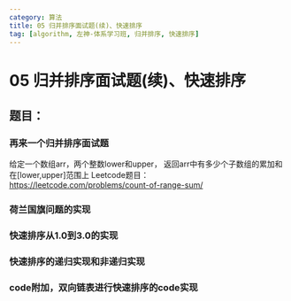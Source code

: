 ```yaml
---
category: 算法
title: 05 归并排序面试题(续)、快速排序
tag: [algorithm, 左神-体系学习班, 归并排序, 快速排序]
---
```

# 05 归并排序面试题(续)、快速排序
## 题目：
### 再来一个归并排序面试题
给定一个数组arr，两个整数lower和upper，
返回arr中有多少个子数组的累加和在[lower,upper]范围上
Leetcode题目：https://leetcode.com/problems/count-of-range-sum/

### 荷兰国旗问题的实现

### 快速排序从1.0到3.0的实现

### 快速排序的递归实现和非递归实现

### code附加，双向链表进行快速排序的code实现

